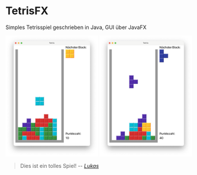 # TetrisFX
Simples Tetrisspiel geschrieben in Java, GUI über JavaFX

<p float="left">
  <img src="screenshots/Screenshot1.png" width="250" />
  <img src="screenshots/Screenshot2.png" width="250" />
</p>

> Dies ist ein tolles Spiel!
  -- _[Lukas](https://github.com/lukaswittmann/)_
